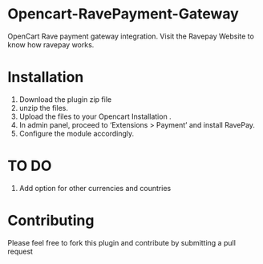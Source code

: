 # Opencart-RavePayment-Gateway
OpenCart Rave payment gateway integration. Visit the Ravepay Website to know how ravepay works. 

# Installation
1. Download the plugin zip file
2. unzip the files.
3. Upload the files to your Opencart Installation .
4. In admin panel, proceed to ‘Extensions > Payment’ and install RavePay.
5. Configure the module accordingly.


# TO DO
1. Add option for other currencies and countries 

# Contributing
Please feel free to fork this plugin and contribute by submitting a pull request